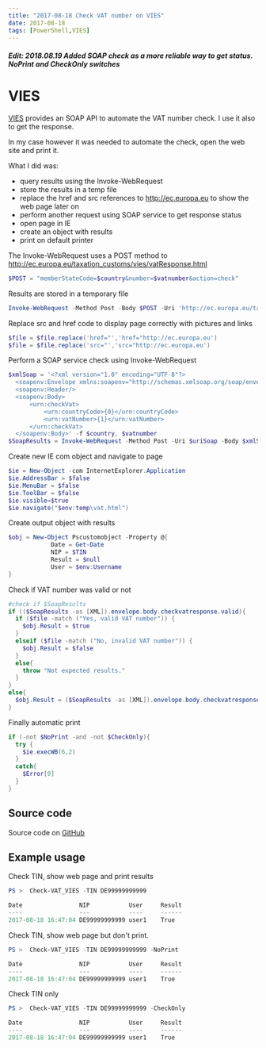 ```yaml
---
title: "2017-08-18 Check VAT number on VIES"
date: 2017-08-18
tags: [PowerShell,VIES]
---
```

##### Edit: 2018.08.19 Added SOAP check as a more reliable way to get status. NoPrint and CheckOnly switches
# VIES
[VIES](http://ec.europa.eu/taxation_customs/vies/) provides an SOAP API to automate the VAT number check. I use it also to get the response. 

In my case however it was needed to automate the check, open the web site and print it.

What I did was:
* query results using the Invoke-WebRequest
* store the results in a temp file
* replace the href and src references to http://ec.europa.eu to show the web page later on
* perform another request using SOAP service to get response status
* open page in IE
* create an object with results
* print on default printer

The Invoke-WebRequest uses a POST method to http://ec.europa.eu/taxation_customs/vies/vatResponse.html
```powershell
$POST = "memberStateCode=$country&number=$vatnumber&action=check"
```
Results are stored in a temporary file
```powershell
Invoke-WebRequest -Method Post -Body $POST -Uri 'http://ec.europa.eu/taxation_customs/vies/vatResponse.html' -OutFile $tempFile
```
Replace src and href code to display page correctly with pictures and links
```powershell
$file = $file.replace('href="','href="http://ec.europa.eu') 
$file = $file.replace('src="','src="http://ec.europa.eu')
```
Perform a SOAP service check using Invoke-WebRequest
```powershell
$xmlSoap = '<?xml version="1.0" encoding="UTF-8"?>
  <soapenv:Envelope xmlns:soapenv="http://schemas.xmlsoap.org/soap/envelope/" xmlns:urn="urn:ec.europa.eu:taxud:vies:services:checkVat:types">
  <soapenv:Header/>
  <soapenv:Body>
      <urn:checkVat>
          <urn:countryCode>{0}</urn:countryCode>
          <urn:vatNumber>{1}</urn:vatNumber>
      </urn:checkVat>
  </soapenv:Body>' -f $country, $vatnumber
$SoapResults = Invoke-WebRequest -Method Post -Uri $uriSoap -Body $xmlSoap
```
Create new IE com object and navigate to page
```powershell
$ie = New-Object -com InternetExplorer.Application 
$ie.AddressBar = $false
$ie.MenuBar = $false
$ie.ToolBar = $false
$ie.visible=$true
$ie.navigate("$env:temp\vat.html")
```
Create output object with results
```powershell
$obj = New-Object Pscustomobject -Property @{
			Date = Get-Date
			NIP = $TIN
			Result = $null
			User = $env:Username
}
```
Check if VAT number was valid or not
```powershell
#check if $SoapResults 
if (($SoapResults -as [XML]).envelope.body.checkvatresponse.valid){
  if ($file -match ("Yes, valid VAT number")) { 
    $obj.Result = $true			
  }
  elseif ($file -match ("No, invalid VAT number")) { 
    $obj.Result = $false			
  }
  else{
    throw "Not expected results." 
  }
}
else{
  $obj.Result = ($SoapResults -as [XML]).envelope.body.checkvatresponse.valid
}
```
Finally automatic print
```powershell
if (-not $NoPrint -and -not $CheckOnly){
  try {
    $ie.execWB(6,2)
  }
  catch{
    $Error[0]
  }
}
```
## Source code
Source code on [GitHub](https://github.com/amnich/Check-VAT_VIES)

## Example usage
Check TIN, show web page and print results
```powershell
PS >  Check-VAT_VIES -TIN DE99999999999

Date                NIP           User     Result
----                ---           ----     ------
2017-08-18 16:47:04 DE99999999999 user1    True
```
Check TIN, show web page but don't print.
```powershell
PS >  Check-VAT_VIES -TIN DE99999999999 -NoPrint

Date                NIP           User     Result
----                ---           ----     ------
2017-08-18 16:47:04 DE99999999999 user1    True
```

Check TIN only
```powershell
PS >  Check-VAT_VIES -TIN DE99999999999 -CheckOnly

Date                NIP           User     Result
----                ---           ----     ------
2017-08-18 16:47:04 DE99999999999 user1    True
```

